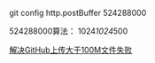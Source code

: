 git config http.postBuffer 524288000

524288000算法：
1024*1024*500


[解决GitHub上传大于100M文件失败](https://www.cnblogs.com/multhree/p/11324790.html)